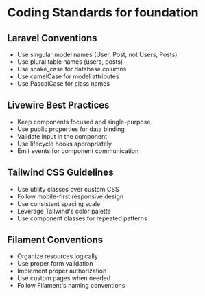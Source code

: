# Coding Standards for foundation

## Laravel Conventions
- Use singular model names (User, Post, not Users, Posts)
- Use plural table names (users, posts)
- Use snake_case for database columns
- Use camelCase for model attributes
- Use PascalCase for class names

## Livewire Best Practices
- Keep components focused and single-purpose
- Use public properties for data binding
- Validate input in the component
- Use lifecycle hooks appropriately
- Emit events for component communication

## Tailwind CSS Guidelines
- Use utility classes over custom CSS
- Follow mobile-first responsive design
- Use consistent spacing scale
- Leverage Tailwind's color palette
- Use component classes for repeated patterns

## Filament Conventions
- Organize resources logically
- Use proper form validation
- Implement proper authorization
- Use custom pages when needed
- Follow Filament's naming conventions
